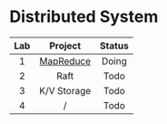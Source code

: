 # Distributed System

| Lab | Project | Status |
|:---:|:---:|:---:|
| 1 | [MapReduce](mapreduce/README.md) | Doing |
| 2 | Raft | Todo |
| 3 | K/V Storage | Todo |
| 4 | / | Todo |

